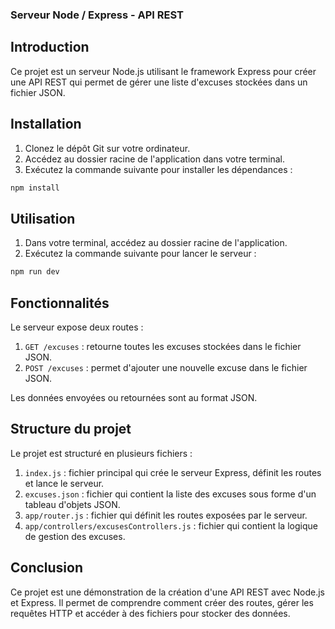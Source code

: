 ### Serveur Node / Express - API REST

## Introduction

Ce projet est un serveur Node.js utilisant le framework Express pour créer une API REST qui permet de gérer une liste d'excuses stockées dans un fichier JSON.

## Installation

1. Clonez le dépôt Git sur votre ordinateur.
2. Accédez au dossier racine de l'application dans votre terminal.
3. Exécutez la commande suivante pour installer les dépendances :

```bash
npm install
```

## Utilisation

1. Dans votre terminal, accédez au dossier racine de l'application.
2. Exécutez la commande suivante pour lancer le serveur :

```bash
npm run dev
```

## Fonctionnalités

Le serveur expose deux routes :

1. `GET /excuses` : retourne toutes les excuses stockées dans le fichier JSON.
2. `POST /excuses` : permet d'ajouter une nouvelle excuse dans le fichier JSON.

Les données envoyées ou retournées sont au format JSON.

## Structure du projet

Le projet est structuré en plusieurs fichiers :

1. `index.js` : fichier principal qui crée le serveur Express, définit les routes et lance le serveur.
2. `excuses.json` : fichier qui contient la liste des excuses sous forme d'un tableau d'objets JSON.
3. `app/router.js` : fichier qui définit les routes exposées par le serveur.
4. `app/controllers/excusesControllers.js` : fichier qui contient la logique de gestion des excuses.

## Conclusion

Ce projet est une démonstration de la création d'une API REST avec Node.js et Express. Il permet de comprendre comment créer des routes, gérer les requêtes HTTP et accéder à des fichiers pour stocker des données.
